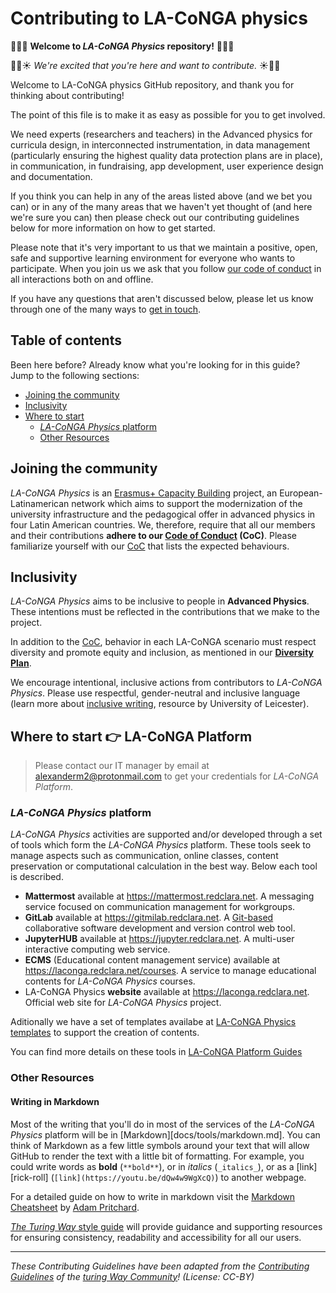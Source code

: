 # Contributing to LA-CoNGA physics

:tada::balloon::cake: **Welcome to _LA-CoNGA Physics_ repository!** :cake::balloon::tada:

:dizzy::hatched_chick::sunny: _We're excited that you're here and want to contribute._ :sunny::hatched_chick::dizzy:

Welcome to LA-CoNGA physics GitHub repository, and thank you for thinking about contributing!

The point of this file is to make it as easy as possible for you to get involved.

We need experts (researchers and teachers) in the Advanced physics for curricula design, in interconnected instrumentation, in data management (particularly ensuring the highest quality data protection plans are in place), in communication, in fundraising, app development, user experience design and documentation.

If you think you can help in any of the areas listed above (and we bet you can) or in any of the many areas that we haven't yet thought of (and here we're sure you can) then please check out our contributing guidelines below for more information on how to get started.

Please note that it's very important to us that we maintain a positive, open, safe and supportive learning environment for everyone who wants to participate. When you join us we ask that you follow [our code of conduct](CODE_OF_CONDUCT.md) in all interactions both on and offline.

If you have any questions that aren't discussed below, please let us know through one of the many ways to [get in touch](#get-in-touch).

## Table of contents

Been here before? Already know what you're looking for in this guide? Jump to the following sections:

- [Joining the community](#joining-the-community)
- [Inclusivity](#inclusivity)
- [Where to start](#where-to-start)
  - [_LA-CoNGA Physics_ platform](#la-conga-physics_-platform)
  - [Other Resources](#other-resources)

## Joining the community

_LA-CoNGA Physics_ is an [Erasmus+ Capacity Building](https://ec.europa.eu/programmes/erasmus-plus/opportunities/organisations/innovation-good-practices/capacity-building-higher-education_en) project, an European-Latinamerican network which aims to support the modernization of the university infrastructure and the pedagogical offer in advanced physics in four Latin American countries. We, therefore, require that all our members and their contributions **adhere to our [Code of Conduct](CODE_OF_CONDUCT.md) (CoC)**. Please familiarize yourself with our [CoC](CODE_OF_CONDUCT.md) that lists the expected behaviours.

## Inclusivity

_LA-CoNGA Physics_ aims to be inclusive to people in **Advanced Physics**. These intentions must be reflected in the contributions that we make to the project.

In addition to the [CoC](CODE_OF_CONDUCT.md), behavior in each LA-CoNGA scenario must respect diversity and promote equity and inclusion, as mentioned in our **[Diversity Plan](diversity_plan.md)**.

We encourage intentional, inclusive actions from contributors to _LA-CoNGA Physics_. Please use respectful, gender-neutral and inclusive language (learn more about [inclusive writing](https://www.le.ac.uk/oerresources/ssds/studyskills/page_37.htm), resource by University of Leicester).

## Where to start :point_right: LA-CoNGA Platform

> Please contact our IT manager by email at [alexanderm2@protonmail.com](#mailto:alexanderm2@protonmail.com) to get your credentials for *LA-CoNGA Platform*.

### _LA-CoNGA Physics_ platform

_LA-CoNGA Physics_ activities are supported and/or developed through a set of tools which form the _LA-CoNGA Physics_ platform. These tools seek to manage aspects such as communication, online classes, content preservation or computational calculation in the best way. Below each tool is described.

- **Mattermost** available at https://mattermost.redclara.net. A messaging service focused on communication management for workgroups.
- **GitLab** available at https://gitmilab.redclara.net. A [Git-based](https://git-scm.com/) collaborative software development and version control web tool.
- **JupyterHUB** available at https://jupyter.redclara.net. A multi-user interactive computing web service.
- **ECMS** (Educational content management service) available at https://laconga.redclara.net/courses. A service to manage educational contents for *LA-CoNGA Physics* courses.
- LA-CoNGA Physics **website** available at https://laconga.redclara.net. Official web site for *LA-CoNGA Physics* project.

Aditionally we have a set of templates availabe at [LA-CoNGA Physics templates](docs/tools/plantillas/plantillas.md) to support the creation of contents.

You can find more details on these tools in [LA-CoNGA Platform Guides](docs/laconga_platform.md)

### Other Resources

#### Writing in Markdown

Most of the writing that you'll do in most of the services of the _LA-CoNGA Physics_ platform will be in [Markdown][docs/tools/markdown.md].
You can think of Markdown as a few little symbols around your text that will allow GitHub to render the text with a little bit of formatting.
For example, you could write words as **bold** (`**bold**`), or in _italics_ (`_italics_`), or as a [link][rick-roll] (`[link](https://youtu.be/dQw4w9WgXcQ)`) to another webpage.

For a detailed guide on how to write in markdown visit the [Markdown Cheatsheet](https://github.com/adam-p/markdown-here/wiki/Markdown-Cheatsheet) by [Adam Pritchard](https://github.com/adam-p).

[_The Turing Way_ style guide](https://the-turing-way.netlify.app/community-handbook/style.html) will provide guidance and supporting resources for ensuring consistency, readability and accessibility for all our users.

---
_These Contributing Guidelines have been adapted from the [Contributing Guidelines](https://github.com/alan-turing-institute/the-turing-way/blob/master/CONTRIBUTING.md) of the [turing Way Community](https://github.com/alan-turing-institute/the-turing-way)! (License: CC-BY)_
